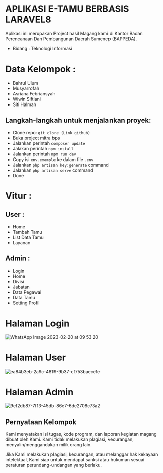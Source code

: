 # APLIKASI E-TAMU BERBASIS LARAVEL8
 Aplikasi ini merupakan Project hasil Magang kami di Kantor Badan Perencanaan Dan Pembangunan Daerah Sumenep (BAPPEDA).
- Bidang :  Teknologi Informasi

# Data Kelompok :
- Bahrul Ulum
- Musyarrofah
- Asriana Febriansyah
- Wiwin Siftiani
- Siti Halmah


## Langkah-langkah untuk menjalankan proyek:

-   Clone repo: `git clone (Link github)`
-   Buka project mitra bps
-   Jalankan perintah `composer update` 
-   Jalakan perintah `npm install`
-   Jalankan perintah `npm run dev`
-   Copy isi `env.example` ke dalam file `.env`
-   Jalankan `php artisan key:generate` command
-   Jalankan `php artisan serve` command
-   Done

# Vitur :
## User :
- Home
- Tambah Tamu
- List Data Tamu
- Layanan
## Admin :
- Login
- Home
- Divisi
- Jabatan
- Data Pegawai
- Data Tamu
- Setting Profil


# Halaman Login
![WhatsApp Image 2023-02-20 at 09 53 20](https://user-images.githubusercontent.com/110748949/219998966-81aeab5b-d6b1-4fc7-b7e5-2082ba389f87.jpeg)

# Halaman User
![ea84b3eb-2a9c-4819-9b37-cf753baece1e](https://user-images.githubusercontent.com/110748949/219999549-d0e2128d-9822-47a5-883a-628f7dcf128c.jpg)
# Halaman Admin
![9ef2db87-7f13-45db-86e7-6de2708c73a2](https://user-images.githubusercontent.com/110748949/219999055-1abc47dc-07c3-4084-bbbc-7f65c458d34e.jpg)

## Pernyataan Kelompok
Kami menyatakan isi tugas, kode program, dan laporan kegiatan magang dibuat oleh Kami. Kami tidak melakukan plagiasi, kecurangan, menyalin/menggandakan milik orang lain.

Jika Kami melakukan plagiasi, kecurangan, atau melanggar hak kekayaan intelektual, Kami siap untuk mendapat sanksi atau hukuman sesuai peraturan perundang-undangan yang berlaku.
